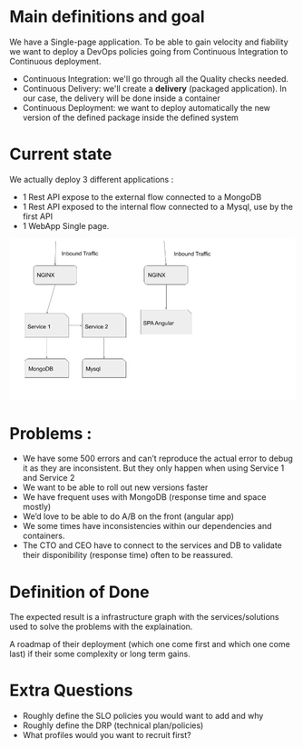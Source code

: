 # Main definitions and goal
 
We have a Single-page application. To be able to gain velocity and fiability we want to deploy a DevOps policies going from Continuous Integration to Continuous deployment.
 
 * Continuous Integration: we'll go through all the Quality checks needed.
 * Continuous Delivery: we'll create a **delivery** (packaged application). In our case, the delivery will be done inside a container
 * Continuous Deployment: we want to deploy automatically the new version of the defined package inside the defined system
 
# Current state
We actually deploy 3 different applications :
 * 1 Rest API expose to the external flow connected to a MongoDB
 * 1 Rest API exposed to the internal flow connected to a Mysql, use by the first API
 * 1 WebApp Single page.
 
![Stack1](./assets/stack1.png)

# Problems :
 * We have some 500 errors and can’t reproduce the actual error to debug it as they are inconsistent. But they only happen when using Service 1 and Service 2
 * We want to be able to roll out new versions faster
 * We have frequent uses with MongoDB (response time and space mostly)
 * We’d love to be able to do A/B on the front (angular app)
 * We some times have inconsistencies within our dependencies and containers.
 * The CTO and CEO have to connect to the services and DB to validate their disponibility (response time) often to be reassured.
 

# Definition of Done 
The expected result is a infrastructure graph with the services/solutions used to solve the problems with the explaination.

A roadmap of their deployment (which one come first and which one come last) if their some complexity or long term gains.

# Extra Questions
  * Roughly define the SLO policies you would want to add and why
  * Roughly define the DRP (technical plan/policies)
  * What profiles would you want to recruit first?
